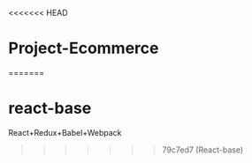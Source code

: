 <<<<<<< HEAD
# Project-Ecommerce
=======
# react-base
React+Redux+Babel+Webpack
>>>>>>> 79c7ed7 (React-base)
